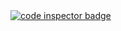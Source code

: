 <a href="https://frontend.code-inspector.com/public/user/github/ujjwal-researcher">
   <img src="https://code-inspector.com/public/badge/user/github/ujjwal-researcher?style=dark" alt="code inspector badge" />
</a>